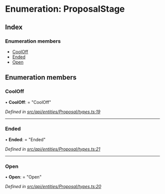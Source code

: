 # Enumeration: ProposalStage

## Index

### Enumeration members

* [CoolOff](proposalstage.md#cooloff)
* [Ended](proposalstage.md#ended)
* [Open](proposalstage.md#open)

## Enumeration members

###  CoolOff

• **CoolOff**: = "CoolOff"

*Defined in [src/api/entities/Proposal/types.ts:19](https://github.com/PolymathNetwork/polymesh-sdk/blob/959efb76/src/api/entities/Proposal/types.ts#L19)*

___

###  Ended

• **Ended**: = "Ended"

*Defined in [src/api/entities/Proposal/types.ts:21](https://github.com/PolymathNetwork/polymesh-sdk/blob/959efb76/src/api/entities/Proposal/types.ts#L21)*

___

###  Open

• **Open**: = "Open"

*Defined in [src/api/entities/Proposal/types.ts:20](https://github.com/PolymathNetwork/polymesh-sdk/blob/959efb76/src/api/entities/Proposal/types.ts#L20)*
